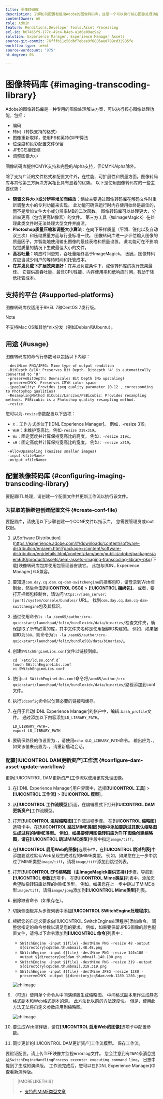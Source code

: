 ```yaml
---
title: 图像转码库
description: 了解如何配置和使用Adobe的图像转码库，这是一个可以执行核心图像处理功能（包括编码、转码、图像重新取样和图像大小调整）的图像处理解决方案。
contentOwner: AG
role: Admin
feature: Renditions,Developer Tools,Asset Processing
exl-id: b67465f9-177c-49c4-b4eb-a1d6e09ac9a2
solution: Experience Manager, Experience Manager Assets
source-git-commit: 76fffb11c56dbf7ebee9f6805ae0799cd32985fe
workflow-type: tm+mt
source-wordcount: '975'
ht-degree: 0%

---
```


# 图像转码库 {#imaging-transcoding-library}

Adobe的图像转码库是一种专用的图像处理解决方案，可以执行核心图像处理功能，包括：

* 编码
* 转码（转换支持的格式）
* 图像重新取样，使用PS和英特尔IPP算法
* 位深度和色彩配置文件保留
* JPEG质量压缩
* 调整图像大小

图像转码库提供CMYK支持和完整的Alpha支持，但CMYKAlpha除外。

除了支持广泛的文件格式和配置文件外，在性能、可扩展性和质量方面，图像转码库与其他第三方解决方案相比具有显着的优势。 以下是使用图像转码库的一些主要优势：

* **随着文件大小或分辨率增加而缩放**：缩放主要通过图像转码库在解码文件时重新调整大小的专利功能来实现。 此功能可确保运行时内存使用始终是最佳的，而不是增加文件大小或分辨率MB的二次函数。 图像转码库可以处理更大、分辨率更高（包含更高M像素）的文件。 第三方工具（如ImageMagick）在处理此类文件时无法处理大型文件并崩溃。
* **Photoshop质量压缩和调整大小算法**：在向下采样质量（平滑、锐化以及自动双三次）和压缩质量方面与行业标准一致。 图像转码库进一步评估输入图像的质量因子，并智能地使用输出图像的最佳表格和质量设置。 此功能可在不影响视觉质量的情况下生成最佳大小的文件。
* **高吞吐量：**&#x200B;响应时间更短，吞吐量始终高于ImageMagick。 因此，图像转码库应当减少用户的等待时间和托管成本。
* **在并发负载下扩展效果更好：**&#x200B;在并发负载条件下，成像转码库的执行效果最佳。 它提供高吞吐量、最佳CPU性能、内存使用率和低响应时间，有助于降低托管成本。

## 支持的平台 {#supported-platforms}

图像转码库仅适用于RHEL 7和CentOS 7发行版。

>[!NOTE]
>
>不支持Mac OS和其他*nix分发（例如Debian和Ubuntu）。

## 用途 {#usage}

图像转码库的命令行参数可以包括以下内容：

```shell
 -destMime PNG/JPEG: Mime type of output rendition
 -BitDepth 8/16: Preserves Bit Depth. Bitdepth '4' is automatically converted to '8'
 -preserveBitDepth: Downscales Bit Depth (No upscaling)
 -preserveCMYK: Preserves CMYK color space
 -jpegQuality: Provides jpeg quality parameter (0-12 , corresponding to Photoshop qualities)
 -ResamplingMethod BiCubic/Lanczos/PSBicubic: Provides resampling methods. PSBicubic is a Photoshop quality resampling method.
 -resize
```

您可以为`-resize`参数配置以下选项：

* `X`：工作方式类似于[!DNL Experience Manager]。 例如，-resize 319。
* `WxH`：未维护宽高比，例如`-resize 319x319`。
* `Wx`：固定宽度并计算保持宽高比的高度。 例如：`-resize 319x`。
* `xH`：固定高度并计算保持宽高比的宽度。 例如：`-resize x319`。

```shell
 -AllowUpsampling (Resizes smaller images)
 -input <fileName>
 -output <fileName>
```

## 配置映像转码库 {#configuring-imaging-transcoding-library}

要配置ITL处理，请创建一个配置文件并更新工作流以执行该文件。

### 为提取的捆绑包创建配置文件 {#create-conf-file}

要配置库，请使用以下步骤创建一个CONF文件以指示库。 您需要管理员或root权限。

1. 从Software Distribution](https://experience.adobe.com/#/downloads/content/software-distribution/en/aem.html?package=/content/software-distribution/en/details.html/content/dam/aem/public/adobe/packages/aem630/product/assets/aem-assets-imaging-transcoding-library-pkg)下载[映像转码库包并使用包管理器安装它。 此包与[!DNL Experience Manager] 6.5兼容。

1. 要知道`com.day.cq.dam.cq-dam-switchengine`的捆绑包ID，请登录到Web控制台，然后单击&#x200B;**[!UICONTROL OSGi]** > **[!UICONTROL 捆绑包]**。 或者，要打开捆绑包控制台，请访问`https://[aem_server:[port]/system/console/bundles/` URL。 找到`com.day.cq.dam.cq-dam-switchengine`包及其标识。

1. 通过使用命令`ls -la /aem65/author/crx-quickstart/launchpad/felix/bundle<id>/data/binaries/`检查文件夹，确保提取了所有必需的库，其中文件夹名称是使用捆绑ID构建的。 例如，如果捆绑ID为`588`，则命令为`ls -la /aem65/author/crx-quickstart/launchpad/felix/bundle588/data/binaries/`。

1. 创建`SWitchEngineLibs.conf`文件以链接到库。

   ```shell
   cd `/etc/ld.so.conf.d`
   touch SWitchEngineLibs.conf
   vi SWitchEngineLibs.conf
   ```

1. 使用`cat SWitchEngineLibs.conf`命令将`/aem65/author/crx-quickstart/launchpad/felix/bundle<id>/data/binaries/`路径添加到conf文件。

1. 执行`ldconfig`命令以创建必要的链接和缓存。

1. 在用于启动[!DNL Experience Manager]的帐户中，编辑`.bash_profile`文件。 通过添加以下内容添加`LD_LIBRARY_PATH`。

   ```shell
   LD_LIBRARY_PATH=.
   export LD_LIBRARY_PATH
   ```

1. 要确保路径的值设置为`.`，请使用`echo $LD_LIBRARY_PATH`命令。 输出应为`.`。 如果该值未设置为`.`，请重新启动会话。

### 配置[!UICONTROL DAM更新资产]工作流 {#configure-dam-asset-update-workflow}

更新[!UICONTROL DAM更新资产]工作流以使用该库处理图像。

1. 在[!DNL Experience Manager]用户界面中，选择&#x200B;**[!UICONTROL 工具]** > **[!UICONTROL 工作流]** > **[!UICONTROL 模型]**。

1. 从&#x200B;**[!UICONTROL 工作流模型]**&#x200B;页面，在编辑模式下打开&#x200B;**[!UICONTROL DAM更新资产]**&#x200B;工作流模型。

1. 打开&#x200B;**[!UICONTROL 进程缩略图]**&#x200B;工作流进程步骤。 在&#x200B;**[!UICONTROL 缩略图]**&#x200B;选项卡中，在&#x200B;**[!UICONTROL 跳过MIME类型]**列表中添加要跳过其默认缩略图生成过程的MIME类型。
例如，如果要使用图像转码库为TIFF图像创建缩略图，请在**[!UICONTROL 跳过MIME类型]**&#x200B;字段中指定`image/tiff`。

1. 在&#x200B;**[!UICONTROL 启用Web的图像]**&#x200B;选项卡中，在&#x200B;**[!UICONTROL 跳过列表]**&#x200B;中添加要跳过默认Web呈现生成过程的MIME类型。 例如，如果您在上一步中跳过了MIME类型`image/tiff`，请将`image/tiff`添加到跳过列表。

1. 打开&#x200B;**[!UICONTROL EPS缩略图（由ImageMagick提供支持）]**&#x200B;步骤，导航到&#x200B;**[!UICONTROL 参数]**&#x200B;选项卡。 在&#x200B;**[!UICONTROL Mime类型]**&#x200B;列表中，添加您希望映像转码库处理的MIME类型。 例如，如果您在上一步中跳过了MIME类型`image/tiff`，请将`image/jpeg`添加到&#x200B;**[!UICONTROL Mime类型]**&#x200B;列表。

1. 删除缺省命令（如果存在）。

1. 切换侧面板并从步骤列表中添加&#x200B;**[!UICONTROL SWitchEngine处理程序]**。

1. 根据您的自定义要求向[!UICONTROL SwitchEngine处理程序]添加命令。 调整您指定的命令参数以满足您的要求。 例如，如果要保留JPEG图像的颜色配置文件，请将以下命令添加到&#x200B;**[!UICONTROL 命令]**&#x200B;列表中：

   * `SWitchEngine -input ${file} -destMime PNG -resize 48 -output ${directory}cq5dam.thumbnail.48.48.png`
   * `SWitchEngine -input ${file} -destMime PNG -resize 140x100 -output ${directory}cq5dam.thumbnail.140.100.png`
   * `SWitchEngine -input ${file} -destMime PNG -resize 319 -output ${directory}cq5dam.thumbnail.319.319.png`
   * `SWitchEngine -input ${file} -destMime JPEG -resize 1280 -preserveCMYK -output ${directory}cq5dam.web.1280.1280.jpeg`

   ![chlimage](assets/chlimage_1-199.png)

1. （可选）使用单个命令从中间演绎版生成缩略图。 中间格式副本用作生成静态格式副本和Web格式副本的源。 此方法比以前的方法速度快。 但是，使用此方法无法将自定义参数应用到缩略图。

   ![chlimage](assets/chlimage_1-200.png)

1. 要生成Web演绎版，请在&#x200B;**[!UICONTROL 启用Web的图像]**&#x200B;选项卡中配置参数。

1. 同步更新的[!UICONTROL DAM更新资产]工作流模型。 保存工作流。

要验证配置，请上传TIFF映像并监视error.log文件。 您会注意到有`INFO`条消息提及`SwitchEngineHandlingProcess execute: executing command line`。 日志中提到了生成的演绎版。 工作流完成后，您可以在[!DNL Experience Manager]中查看新演绎版。

>[!MORELIKETHIS]
>
>* [支持的MIME类型文章](assets-formats.md#supported-image-transcoding-library)
